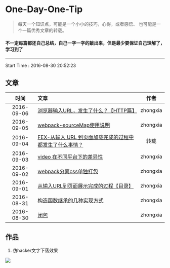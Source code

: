 # One-Day-One-Tip
> 每天一个知识点，可能是一个小小的技巧，心得，或者感悟、 也可能是一个一篇优秀文章的转载。

#### **不一定每篇都还自己总结，自己一字一字的敲出来，但是最少要保证自己理解了， 学习到了**

---
Start Time : 2016-08-30 20:52:23

## 文章
| 时间 | 文章 | 作者 |
|:--:|:--|:--:|
|2016-09-06|[浏览器输入URL，发生了什么？【HTTP篇】](https://github.com/zhongxia245/One-Day-One-Tip/issues/9)|zhongxia|
|2016-09-05|[webpack~sourceMap使用说明](https://github.com/zhongxia245/One-Day-One-Tip/issues/7)|zhongxia|
|2016-09-04|[FEX-从输入 URL 到页面加载完成的过程中都发生了什么事情？](https://github.com/zhongxia245/One-Day-One-Tip/issues/6)|转载|
|2016-09-03|[video 在不同平台下的差异性](https://github.com/zhongxia245/One-Day-One-Tip/issues/5)|zhongxia|
|2016-09-02|[webpack分离css单独打包](https://github.com/zhongxia245/One-Day-One-Tip/issues/4)|zhongxia|
|2016-09-01|[从输入URL到页面展示完成的过程【目录】](https://github.com/zhongxia245/One-Day-One-Tip/issues/3)|zhongxia|
|2016-08-31|[构造函数继承的几种实现方式](https://github.com/zhongxia245/One-Day-One-Tipssues/2)|zhongxia|
|2016-08-30|[闭包](https://github.com/zhongxia245/One-Day-One-Tip/issues/1)|zhongxia|

## 作品
1. 仿hacker文字下落效果 

![](https://github.com/zhongxia245/One-Day-One-Tip/blob/master/demo/hacker%E6%96%87%E5%AD%97%E4%B8%8B%E8%90%BD%E6%95%88%E6%9E%9C/demo.gif?raw=true)



